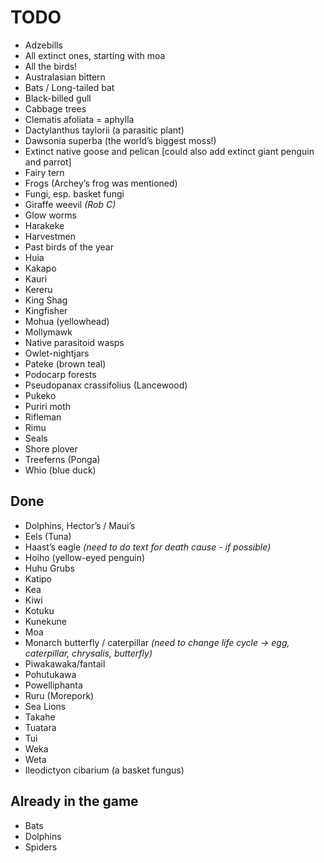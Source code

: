 # TODO

- Adzebills
- All extinct ones, starting with moa
- All the birds!
- Australasian bittern
- Bats / Long-tailed bat
- Black-billed gull
- Cabbage trees
- Clematis afoliata = aphylla
- Dactylanthus taylorii (a parasitic plant)
- Dawsonia superba (the world’s biggest moss!)
- Extinct native goose and pelican [could also add extinct giant penguin and parrot]
- Fairy tern
- Frogs (Archey’s frog was mentioned)
- Fungi, esp. basket fungi
- Giraffe weevil _(Rob C)_
- Glow worms
- Harakeke
- Harvestmen
- Past birds of the year
- Huia
- Kakapo
- Kauri
- Kereru
- King Shag
- Kingfisher
- Mohua (yellowhead)
- Mollymawk
- Native parasitoid wasps
- Owlet-nightjars
- Pateke (brown teal)
- Podocarp forests
- Pseudopanax crassifolius (Lancewood)
- Pukeko
- Puriri moth
- Rifleman
- Rimu
- Seals
- Shore plover
- Treeferns (Ponga)
- Whio (blue duck)

## Done

- Dolphins, Hector’s / Maui’s
- Eels (Tuna)
- Haast’s eagle _(need to do text for death cause - if possible)_
- Hoiho (yellow-eyed penguin)
- Huhu Grubs
- Katipo
- Kea
- Kiwi
- Kotuku
- Kunekune
- Moa
- Monarch butterfly / caterpillar _(need to change life cycle -> egg, caterpillar, chrysalis, butterfly)_
- Piwakawaka/fantail
- Pohutukawa
- Powelliphanta
- Ruru (Morepork)
- Sea Lions
- Takahe
- Tuatara
- Tui
- Weka
- Weta
- Ileodictyon cibarium (a basket fungus)

## Already in the game

- Bats
- Dolphins
- Spiders
